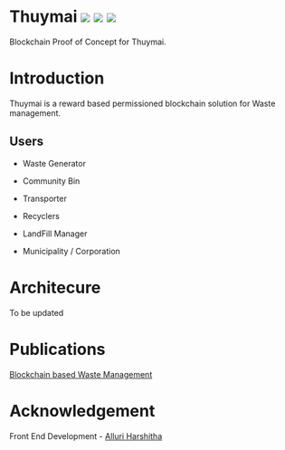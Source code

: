 # Thuymai ![](https://img.shields.io/badge/Project-Nam-ff69b4.svg) ![](https://img.shields.io/badge/Namchain-WIP-Blue.svg) ![](https://img.shields.io/badge/madeby-Ramaguru-blue.svg)

Blockchain Proof of Concept for Thuymai.

# Introduction
Thuymai is a reward based permissioned blockchain solution for Waste management.

## Users
   - Waste Generator
      
   - Community Bin       
      
   - Transporter

   - Recyclers
   
   - LandFill Manager
   
   - Municipality / Corporation
  
# Architecure
To be updated

# Publications
[Blockchain based Waste Management](https://www.researchgate.net/publication/334162200_Blockchain_based_Waste_Management)

# Acknowledgement
Front End Development - [Alluri Harshitha](https://github.com/alluri678)


